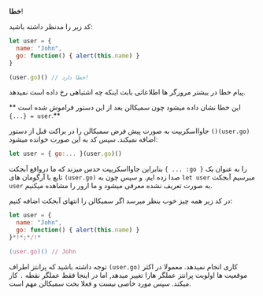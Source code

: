 **خطا**!

کد زیر را مدنظر داشته باشید:

```js run
let user = {
  name: "John",
  go: function() { alert(this.name) }
}

(user.go)() // خطا دارد!
```

پیام خطا در بیشتر مرورگر ها اطلاعاتی بابت اینکه چه اشتباهی رخ داده است نمیدهد.

** این خطا نشان داده میشود چون سمیکالن بعد از این دستور فراموش شده است `{...} = user`.**

جاوااسکریپت به صورت پیش فرض سمیکالن را در براکت قبل از دستور `()(user.go)` اضافه نمیکند. سپس کد به این صورت خوانده میشود:

```js no-beautify
let user = { go:... }(user.go)()
```

بنابراین جاوااسکریپت حدس میزند که ما درواقع آبجکت `{ ... :go }` را به عنوان یک تابع با آرگومان های `(user.go)` صدا زده ایم. و سپس چون به `let user` میرسیم آبجکت `user`  به صورت تعریف نشده معرفی میشود و ما ارور را مشاهده میکنیم.

در کد زیر همه چیز خوب بنظر میرسد اگر سمیکالن را انتهای آبجکت اضافه کنیم:

```js run
let user = {
  name: "John",
  go: function() { alert(this.name) }
}*!*;*/!*

(user.go)() // John
```

توجه داشته باشید که پرانتز اطراف `(user.go)` کاری انجام نمیدهد. معمولا در اکثر موقعیت ها اولویت پرانتز عملگر هارا تغییر میدهد, اما در اینجا فقط عملگر نقطه `.` کار میکند. سپس مورد خاصی نیست و فعلا بحث سمیکالن مهم است.

